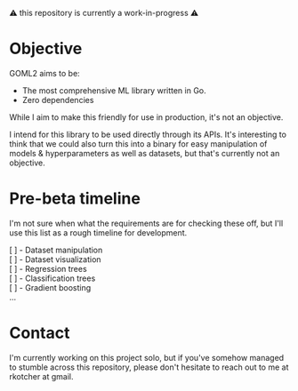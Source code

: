 ⚠️ this repository is currently a work-in-progress ⚠️

# Objective

GOML2 aims to be:

* The most comprehensive ML library written in Go.
* Zero dependencies

While I aim to make this friendly for use in production, it's not an objective.

I intend for this library to be used directly through its APIs. It's interesting
to think that we could also turn this into a binary for easy manipulation of
models & hyperparameters as well as datasets, but that's currently not an
objective.

# Pre-beta timeline

I'm not sure when what the requirements are for checking these off, but I'll
use this list as a rough timeline for development.

[ ] - Dataset manipulation  
[ ] - Dataset visualization  
[ ] - Regression trees  
[ ] - Classification trees  
[ ] - Gradient boosting  
...  

# Contact

I'm currently working on this project solo, but if you've somehow managed to
stumble across this repository, please don't hesitate to reach out to me at
rkotcher at gmail.